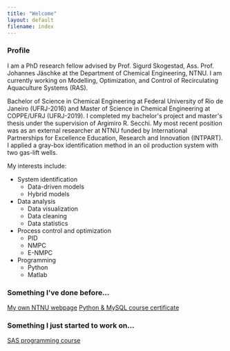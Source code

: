 ```yaml
---
title: "Welcome"
layout: default
filename: index
--- 
```


### Profile

I am a PhD research fellow advised by Prof. Sigurd Skogestad, Ass. Prof. Johannes Jäschke at the Department of Chemical Engineering, NTNU. I am currently working on Modelling, Optimization, and Control of Recirculating Aquaculture Systems (RAS).

Bachelor of Science in Chemical Engineering at Federal University of Rio de Janeiro (UFRJ-2016) and Master of Science in Chemical Engineering at COPPE/UFRJ (UFRJ-2019).  I completed my bachelor's project and master's thesis under the supervision of Argimiro R. Secchi. My most recent position was as an external researcher at NTNU funded by International Partnerships for Excellence Education, Research and Innovation (INTPART). I applied a gray-box identification method in an oil production system with two gas-lift wells. 

My interests include:

* System identification
    * Data-driven models
    * Hybrid models
* Data analysis
    * Data visualization
    * Data cleaning
    * Data statistics
* Process control and optimization
    * PID
    * NMPC
    * E-NMPC
* Programming
    * Python
    * Matlab


### Something I've done before...
[My own NTNU webpage](https://folk.ntnu.no/allyned/)
[Python & MySQL course certificate](https://www.udemy.com/certificate/UC-6ec3da69-c577-4206-b889-48d7ce5741d8/)


### Something I just started to work on...
[SAS programming course](https://www.sas.com/en_us/home.html)





